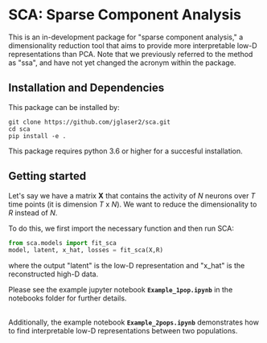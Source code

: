 # SCA: Sparse Component Analysis

This is an in-development package for "sparse component analysis," a dimensionality reduction tool that aims to provide more interpretable low-D representations than PCA. Note that we previously referred to the method as "ssa", and have not yet changed the acronym within the package.

## Installation and Dependencies

This package can be installed by: 
```buildoutcfg
git clone https://github.com/jglaser2/sca.git
cd sca
pip install -e .
```
This package requires python 3.6 or higher for a succesful installation.


## Getting started

Let's say we have a matrix **X** that contains the activity of *N* neurons over *T* time points (it is dimension *T* x *N*). We want to reduce the dimensionality to *R* instead of *N*.

To do this, we first import the necessary function and then run SCA:
```python
from sca.models import fit_sca
model, latent, x_hat, losses = fit_sca(X,R)
```
where the output "latent" is the low-D representation and "x_hat" is the reconstructed high-D data.


Please see the example jupyter notebook **`Example_1pop.ipynb`** in the notebooks folder for further details. <br><br>


Additionally, the example notebook **`Example_2pops.ipynb`** demonstrates how to find interpretable low-D representations between two populations. <br>
